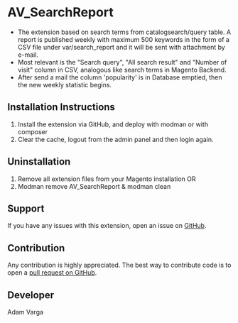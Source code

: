 AV_SearchReport
=====================
- The extension based on search terms from catalogsearch/query table. A report is published weekly with maximum 500 keywords in the form of a CSV file under var/search_report and it will be sent with attachment by e-mail.
- Most relevant is the "Search query", "All search result" and "Number of visit" column in CSV, analogous like search terms in Magento Backend.
- After send a mail the column 'popularity' is in Database emptied, then the new weekly statistic begins.

Installation Instructions
-------------------------
1. Install the extension via GitHub, and deploy with modman or with composer
2. Clear the cache, logout from the admin panel and then login again.

Uninstallation
--------------
1. Remove all extension files from your Magento installation OR
2. Modman remove AV_SearchReport & modman clean

Support
-------
If you have any issues with this extension, open an issue on [GitHub](https://github.com/adamvarga).

Contribution
------------
Any contribution is highly appreciated. The best way to contribute code is to open a [pull request on GitHub](https://help.github.com/articles/using-pull-requests).

Developer
---------
Adam Varga
